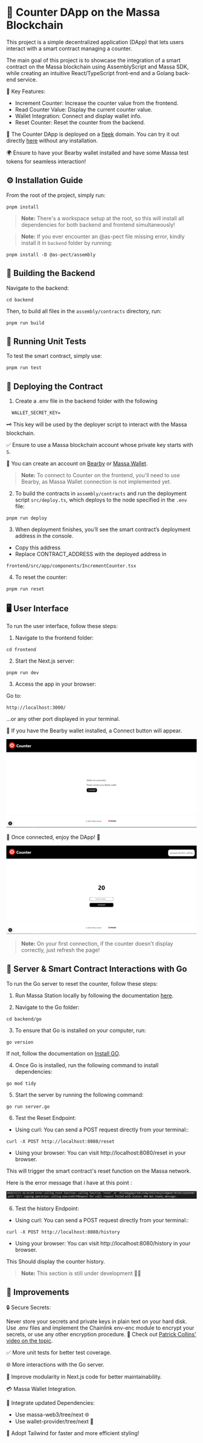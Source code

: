 # 🎉 Counter DApp on the Massa Blockchain

This project is a simple decentralized application (DApp) that lets users interact with a smart contract managing a counter. 

The main goal of this project is to showcase the integration of a smart contract on the Massa blockchain using AssemblyScript and Massa SDK, while creating an intuitive React/TypeScript front-end and a Golang back-end service.

🔑 Key Features:

- Increment Counter: Increase the counter value from the frontend.
- Read Counter Value: Display the current counter value.
- Wallet Integration: Connect and display wallet info.
- Reset Counter: Reset the counter from the backend.


🚀 The Counter DApp is deployed on a [fleek](https://fleek.xyz/) domain. You can try it out directly [here](https://bearby.io/) without any installation.

🌍 Ensure to have your Bearby wallet installed and have some Massa test tokens for seamless interaction!

## ⚙️ Installation Guide

From the root of the project, simply run:

```shell
pnpm install
```
> **Note:** There's a workspace setup at the root, so this will install all dependencies for both backend and frontend simultaneously!

> **Note:** If you ever encounter an @as-pect file missing error, kindly install it in `backend` folder by running:

```shell
pnpm install -D @as-pect/assembly
```
## 🔨 Building the Backend

Navigate to the backend:

```shell
cd backend
```

Then, to build all files in the `assembly/contracts` directory, run: 

```shell
pnpm run build
```

## 🧪 Running Unit Tests

To test the smart contract, simply use:

```shell
pnpm run test
```

## 🚀 Deploying the Contract

1. Create a .env file in the backend folder with the following

```shell
  WALLET_SECRET_KEY=
```
🗝️ This key will be used by the deployer script to interact with the Massa blockchain.

✅ Ensure to use a Massa blockchain account whose private key starts with `S`.

👛 You can create an account on [Bearby](https://bearby.io/) or [Massa Wallet](https://station.massa.net/).

> **Note:** To connect to Counter on the frontend, you'll need to use Bearby, as Massa Wallet connection is not implemented yet.

2. To build the contracts in `assembly/contracts` and run the deployment script `src/deploy.ts`, which deploys to the node specified in the `.env` file:

```shell
pnpm run deploy
```
3. When deployment finishes, you’ll see the smart contract’s deployment address in the console. 

- Copy this address 
- Replace CONTRACT_ADDRESS with the deployed address in 

```shell
frontend/src/app/components/IncrementCounter.tsx
```
4. To reset the counter: 

```shell
pnpm run reset
```

## 🖥️ User Interface 

To run the user interface, follow these steps:

1. Navigate to the frontend folder:

```shell
cd frontend
```
2. Start the Next.js server:

```shell
pnpm run dev
```

3. Access the app in your browser:

Go to: 

```shell
http://localhost:3000/
```
...or any other port displayed in your terminal.

💪 If you have the Bearby wallet installed, a Connect button will appear.

![Connect](counter01.PNG)

🔗 Once connected, enjoy the DApp! 🎉

![Increment](counter02.PNG)

> **Note:** On your first connection, if the counter doesn't display correctly, just refresh the page! 

## 🤖 Server & Smart Contract Interactions with Go

To run the Go server to reset the counter, follow these steps:

1. Run Massa Station locally by following the documentation [here](https://docs.massa.net/docs/massaStation/install).

2. Navigate to the Go folder:

```shell
cd backend/go
```
3. To ensure that Go is installed on your computer, run:

```shell
go version
```

If not, follow the documentation on [Install GO](https://go.dev/doc/install).

4. Once Go is installed, run the following command to install dependencies:

```shell
go mod tidy
```

5. Start the server by running the following command:

```shell
go run server.go
```

6. Test the Reset Endpoint:

- Using curl: You can send a POST request directly from your terminal::

```shell
curl -X POST http://localhost:8080/reset
```

- Using your browser: You can visit http://localhost:8080/reset in your browser.

This will trigger the smart contract's reset function on the Massa network.

Here is the error message that i have at this point : 

![Error Message](server_reset_error.PNG)

6. Test the history Endpoint:

- Using curl: You can send a POST request directly from your terminal::

```shell
curl -X POST http://localhost:8080/history
```

- Using your browser: You can visit http://localhost:8080/history in your browser.

This Should display the counter history.

> **Note:** This section is still under development 🔧💪

## 🌟 Improvements

🔒 Secure Secrets:

Never store your secrets and private keys in plain text on your hard disk. 
Use .env files and implement the Chainlink env-enc module to encrypt your secrets, or use any other encryption procedure. 
🎥 Check out [Patrick Collins' video on the topic](https://www.youtube.com/watch?v=CIbhqRJ4B8I).

✅ More unit tests for better test coverage.

🌐 More interactions with the Go server.

🧩 Improve modularity in Next.js code for better  maintainability.

💳 Massa Wallet Integration.

🌱 Integrate updated Dependencies:

- Use massa-web3/tree/next 🌐
- Use wallet-provider/tree/next 💼

🎨 Adopt Tailwind for faster and more efficient styling!